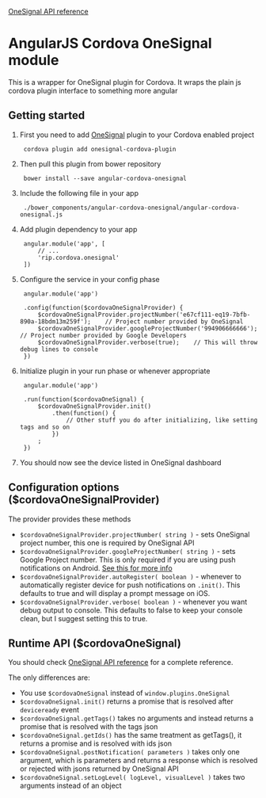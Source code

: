 [OneSignal API reference](https://documentation.onesignal.com/docs/cordova-api-reference)

# AngularJS Cordova OneSignal module

This is a wrapper for OneSignal plugin for Cordova. It wraps the plain js cordova plugin interface to something more angular

## Getting started

1. First you need to add [OneSignal](https://onesignal.com/) plugin to your Cordova enabled project

        cordova plugin add onesignal-cordova-plugin
        
2. Then pull this plugin from bower repository

        bower install --save angular-cordova-onesignal
        
3. Include the following file in your app

        ./bower_components/angular-cordova-onesignal/angular-cordova-onesignal.js
        
4. Add plugin dependency to your app

        angular.module('app', [
            // ...
            'rip.cordova.onesignal'
        ])
        
5. Configure the service in your config phase

        angular.module('app')
        
        .config(function($cordovaOneSignalProvider) {
            $cordovaOneSignalProvider.projectNumber('e67cf111-eq19-7bfb-890a-18bdm13m259f');    // Project number provided by OneSignal
            $cordovaOneSignalProvider.googleProjectNumber('994906666666');  // Project number provided by Google Developers
            $cordovaOneSignalProvider.verbose(true);    // This will throw debug lines to console
        })
        
6. Initialize plugin in your run phase or whenever appropriate

        angular.module('app')
        
        .run(function($cordovaOneSignal) {
            $cordovaOneSignalProvider.init()
                .then(function() {
                    // Other stuff you do after initializing, like setting tags and so on
                })
            ;
        })
        
7. You should now see the device listed in OneSignal dashboard

## Configuration options ($cordovaOneSignalProvider)

The provider provides these methods

* `$cordovaOneSignalProvider.projectNumber( string )` - sets OneSignal project number, this one is required by OneSignal API
* `$cordovaOneSignalProvider.googleProjectNumber( string )` - sets Google Project number. This is only required if you are using push notifications on Android. [See this for more info](https://documentation.onesignal.com/docs/android-generating-a-gcm-push-notification-key)
* `$cordovaOneSignalProvider.autoRegister( boolean )` - whenever to automatically register device for push notifications on `.init()`. This defaults to true and will display a prompt message on iOS.
* `$cordovaOneSignalProvider.verbose( boolean )` - whenever you want debug output to console. This defaults to false to keep your console clean, but I suggest setting this to true.

## Runtime API ($cordovaOneSignal)

You should check [OneSignal API reference](https://documentation.onesignal.com/docs/cordova-api-reference) for a complete reference.

The only differences are:

* You use `$cordovaOneSignal` instead of `window.plugins.OneSignal`
* `$cordovaOneSignal.init()` returns a promise that is resolved after `deviceready` event
* `$cordovaOneSignal.getTags()` takes no arguments and instead returns a promise that is resolved with the tags json
* `$cordovaOneSignal.getIds()` has the same treatment as getTags(), it returns a promise and is resolved with ids json
* `$cordovaOneSignal.postNotification( parameters )` takes only one argument, which is parameters and returns a response which is resolved or rejected with jsons returned by OneSignal API
* `$cordovaOneSignal.setLogLevel( logLevel, visualLevel )` takes two arguments instead of an object
